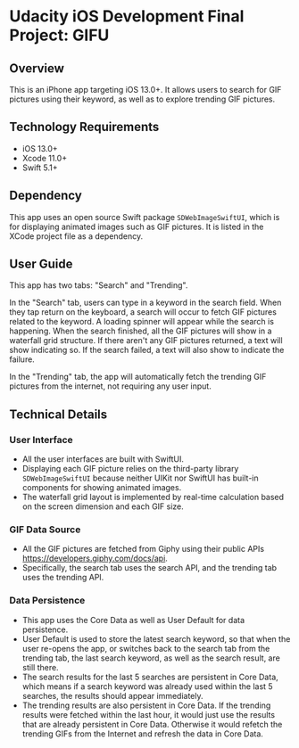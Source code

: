 # Udacity iOS Development Final Project: GIFU

## Overview
This is an iPhone app targeting iOS 13.0+. It allows users to search for GIF pictures using their keyword, as well as to explore trending GIF pictures.

## Technology Requirements
- iOS 13.0+
- Xcode 11.0+
- Swift 5.1+

## Dependency
This app uses an open source Swift package `SDWebImageSwiftUI`, which is for displaying animated images such as GIF pictures. It is listed in the XCode project file as a dependency.

## User Guide
This app has two tabs: "Search" and "Trending".

In the "Search" tab, users can type in a keyword in the search field. When they tap return on the keyboard, a search will occur to fetch GIF pictures related to the keyword. A loading spinner will appear while the search is happening. When the search finished, all the GIF pictures will show in a waterfall grid structure. If there aren't any GIF pictures returned, a text will show indicating so. If the search failed, a text will also show to indicate the failure.

In the "Trending" tab, the app will automatically fetch the trending GIF pictures from the internet, not requiring any user input.

## Technical Details
### User Interface
- All the user interfaces are built with SwiftUI.
- Displaying each GIF picture relies on the third-party library `SDWebImageSwiftUI` because neither UIKit nor SwiftUI has built-in components for showing animated images.
- The waterfall grid layout is implemented by real-time calculation based on the screen dimension and each GIF size.

### GIF Data Source
- All the GIF pictures are fetched from Giphy using their public APIs https://developers.giphy.com/docs/api. 
- Specifically, the search tab uses the search API, and the trending tab uses the trending API.

### Data Persistence
- This app uses the Core Data as well as User Default for data persistence.
- User Default is used to store the latest search keyword, so that when the user re-opens the app, or switches back to the search tab from the trending tab, the last search keyword, as well as the search result, are still there.
- The search results for the last 5 searches are persistent in Core Data, which means if a search keyword was already used within the last 5 searches, the results should appear immediately.
- The trending results are also persistent in Core Data. If the trending results were fetched within the last hour, it would just use the results that are already persistent in Core Data. Otherwise it would refetch the trending GIFs from the Internet and refresh the data in Core Data.
